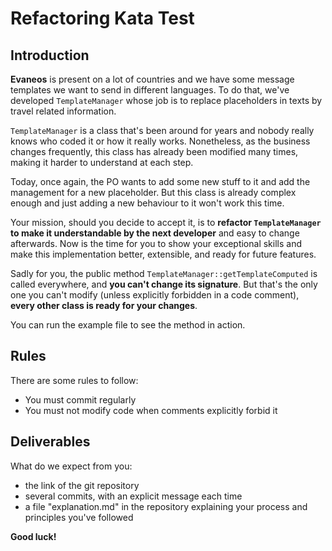 # Refactoring Kata Test

## Introduction

**Evaneos** is present on a lot of countries and we have some message templates we want to send
in different languages. To do that, we've developed `TemplateManager` whose job is to replace
placeholders in texts by travel related information.

`TemplateManager` is a class that's been around for years and nobody really knows who coded
it or how it really works. Nonetheless, as the business changes frequently, this class has
already been modified many times, making it harder to understand at each step.

Today, once again, the PO wants to add some new stuff to it and add the management for a new
placeholder. But this class is already complex enough and just adding a new behaviour to it
won't work this time.

Your mission, should you decide to accept it, is to **refactor `TemplateManager` to make it
understandable by the next developer** and easy to change afterwards. Now is the time for you to
show your exceptional skills and make this implementation better, extensible, and ready for future
features.

Sadly for you, the public method `TemplateManager::getTemplateComputed` is called everywhere, 
and **you can't change its signature**. But that's the only one you can't modify (unless explicitly
forbidden in a code comment), **every other class is ready for your changes**.

You can run the example file to see the method in action.

## Rules
There are some rules to follow:
 - You must commit regularly
 - You must not modify code when comments explicitly forbid it

## Deliverables
What do we expect from you:
 - the link of the git repository
 - several commits, with an explicit message each time
 - a file "explanation.md" in the repository explaining your process and principles you've followed

**Good luck!**
